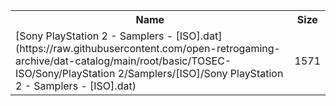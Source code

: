 <table>
<tr><th>Name</th><th>Size</th></tr>
<tr><td>
[Sony PlayStation 2 - Samplers - [ISO].dat](https://raw.githubusercontent.com/open-retrogaming-archive/dat-catalog/main/root/basic/TOSEC-ISO/Sony/PlayStation 2/Samplers/[ISO]/Sony PlayStation 2 - Samplers - [ISO].dat)
</td><td>1571</td></tr>
</table>
